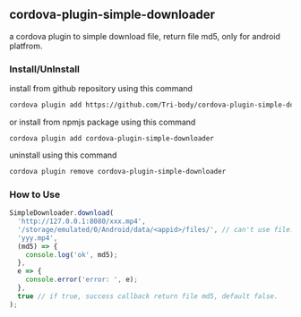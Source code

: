 ## cordova-plugin-simple-downloader

a cordova plugin to simple download file, return file md5, only for android platfrom.

### Install/UnInstall

install from github repository using this command

```sh
cordova plugin add https://github.com/Tri-body/cordova-plugin-simple-downloader
```

or install from npmjs package using this command

```
cordova plugin add cordova-plugin-simple-downloader
```

uninstall using this command

```sh
cordova plugin remove cordova-plugin-simple-downloader
```

### How to Use

```js
SimpleDownloader.download(
  'http://127.0.0.1:8080/xxx.mp4',
  '/storage/emulated/0/Android/data/<appid>/files/', // can't use file:///storage...
  'yyy.mp4',
  (md5) => {
    console.log('ok', md5);
  },
  e => {
    console.error('error: ', e);
  },
  true // if true, success callback return file md5, default false.
);
```
